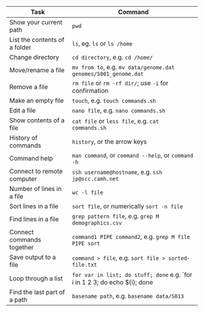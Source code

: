 | Task     | Command | 
|----------|---------|
| Show your current path | `pwd` | 
| List the contents of a folder | `ls`, eg. `ls` or `ls /home` |
| Change directory | `cd directory`, e.g. `cd /home/` | 
| Move/rename a file | `mv from to`, e.g. `mv data/genome.dat genomes/S001_genome.dat` | 
| Remove a file | `rm file` or `rm -rf dir/`; use `-i` for confirmation | 
| Make an empty file | `touch`, e.g. `touch commands.sh` |  
| Edit a file | `nano file`, e.g. `nano commands.sh` |  
| Show contents of a file | `cat file` or `less file`, e.g. `cat commands.sh` | 
| History of commands | `history`, or the arrow keys | 
| Command help | `man command`, or `command --help`, or `command -h` | 
| Connect to remote computer | `ssh username@hostname`, e.g. `ssh jp@scc.camh.net` | 
| Number of lines in a file | `wc -l file` | 
| Sort lines in a file | `sort file`, or numerically `sort -n file` | 
| Find lines in a file | `grep pattern file`, e.g. `grep M demographics.csv` | 
| Connect commands together | `command1 PIPE command2`, e.g. `grep M file PIPE sort` |
| Save output to a file | `command > file`, e.g. `sort file > sorted-file.txt` | 
| Loop through a list | `for var in list; do stuff; done` e.g. `for i in 1 2 3; do echo ${i}; done | 
| Find the last part of a path | `basename path`, e.g. `basename data/S013` | 
